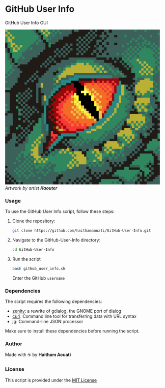 # GitHub User Info
GitHub User Info GUI

![image](https://raw.githubusercontent.com/haithamaouati/GitHub-User-Info/main/icon.png)
*Artwork by artist **Kaouter***

### Usage

To use the GitHub User Info script, follow these steps:

1. Clone the repository:

    ```bash
    git clone https://github.com/haithamaouati/GitHub-User-Info.git
    ```

2. Navigate to the GitHub-User-Info directory:

    ```bash
    cd GitHub-User-Info
    ```
3. Run the script
   ```bash
   bash github_user_info.sh
   ```
   
   Enter the GitHub `username`

### Dependencies

The script requires the following dependencies:

- [zenity](https://help.gnome.org/users/zenity/stable/): a rewrite of gdialog, the GNOME port of dialog
- [curl](https://curl.se/): Command line tool for transferring data with URL syntax
- [jq](https://stedolan.github.io/jq/): Command-line JSON processor

Make sure to install these dependencies before running the script.

### Author
Made with :coffee: by **Haitham Aouati**

### License
This script is provided under the [MIT License](LICENSE)
